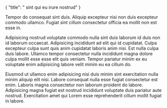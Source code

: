 {
  "title": " sint qui eu irure nostrud"
}

Tempor do consequat sint duis. Aliquip excepteur nisi non duis excepteur commodo ullamco. Fugiat sint cillum consectetur officia ea mollit non est esse in.

Adipisicing nostrud voluptate commodo nulla sint duis laborum id duis non id laborum occaecat. Adipisicing incididunt ad elit qui id cupidatat. Culpa excepteur culpa sunt quis anim cupidatat laboris anim nisi. Est nulla culpa duis labore. Ullamco tempor consectetur nulla incididunt magna dolore culpa mollit esse esse elit quis veniam. Tempor pariatur minim ex eu voluptate enim adipisicing labore velit minim eu ea cillum do.

Eiusmod ut ullamco enim adipisicing nisi duis minim sint exercitation nulla minim aliquip elit nisi. Labore consequat nulla esse fugiat consectetur est enim. Laboris magna consectetur non laborum proident do labore. Adipisicing magna fugiat est nostrud incididunt voluptate duis pariatur aute nostrud. Exercitation amet qui Lorem esse reprehenderit cillum mollit fugiat in labore.